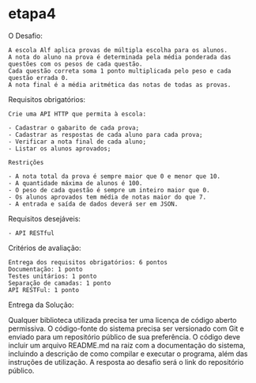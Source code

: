 # etapa4


O Desafio:
	
	A escola Alf aplica provas de múltipla escolha para os alunos.
	A nota do aluno na prova é determinada pela média ponderada das questões com os pesos de cada questão.
	Cada questão correta soma 1 ponto multiplicada pelo peso e cada questão errada 0.
	A nota final é a média aritmética das notas de todas as provas.

Requisitos obrigatórios:
	
	Crie uma API HTTP que permita à escola: 

	- Cadastrar o gabarito de cada prova;
	- Cadastrar as respostas de cada aluno para cada prova;
	- Verificar a nota final de cada aluno;
	- Listar os alunos aprovados;

	Restrições

	- A nota total da prova é sempre maior que 0 e menor que 10.
	- A quantidade máxima de alunos é 100.
	- O peso de cada questão é sempre um inteiro maior que 0.
	- Os alunos aprovados tem média de notas maior do que 7.
	- A entrada e saída de dados deverá ser em JSON.
	
Requisitos desejáveis:
	
    - API RESTful

Critérios de avaliação:
	
	Entrega dos requisitos obrigatórios: 6 pontos
	Documentação: 1 ponto
	Testes unitários: 1 ponto
	Separação de camadas: 1 ponto
	API RESTFul: 1 ponto



Entrega da Solução:

Qualquer biblioteca utilizada precisa ter uma licença de código aberto permissiva.
O código-fonte do sistema precisa ser versionado com Git e enviado para um repositório público de sua preferência.
O código deve incluir um arquivo README.md na raiz com a documentação do sistema, incluindo a descrição de como compilar e executar o programa, além das instruções de utilização.
A resposta ao desafio será o link do repositório público.



